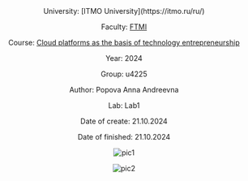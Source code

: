 
<div align="center">
University: [ITMO University](https://itmo.ru/ru/)

Faculty: [FTMI](https://ftmi.itmo.ru/)

Course: [Cloud platforms as the basis of technology entrepreneurship](https://itmo-ict-faculty.github.io/cloud-platforms-as-the-basis-of-technology-entrepreneurship/) 

Year: 2024

Group: u4225

Author: Popova Anna Andreevna

Lab: Lab1

Date of create: 21.10.2024

Date of finished: 21.10.2024

![pic1]([http://url/to/img.png](https://github.com/anabellme/2024-cloud-platforms-as-the-basis-of-technology-entrepreneurship-u4225-popova_a_a/blob/main/lab1/отчет%20%20лаб%201-3_pages-to-jpg-0001.jpg))

![pic2]([http://url/to/img.png](https://github.com/anabellme/2024-cloud-platforms-as-the-basis-of-technology-entrepreneurship-u4225-popova_a_a/blob/main/lab1/отчет%20%20лаб%201-3_pages-to-jpg-0002.jpg))

</div>
